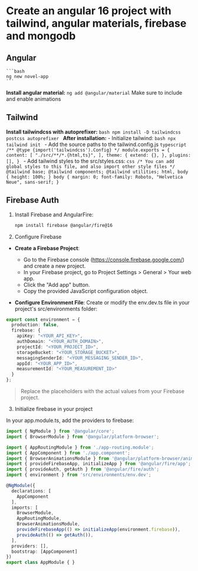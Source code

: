 # Create an angular 16 project with tailwind, angular materials, firebase and mongodb

## Angular
    ```bash
    ng new novel-app
    ```
**Install angular material:**
    ```
    ng add @angular/material
    ```
    Make sure to include and enable animations
## Tailwind
**Install tailwindcss with autoprefixer:**
    ```bash
    npm install -D tailwindcss postcss autoprefixer
    ```
**After installation:**
    - Initialize tailwind:
    ```bash
    npx tailwind init
    ```
    - Add the source paths to the tailwind.config.js
    ```typescript
        /** @type {import('tailwindcss').Config} */
        module.exports = {
        content: [
            "./src/**/*.{html,ts}",
        ],
        theme: {
            extend: {},
        },
        plugins: [],
        }
    ```
    - Add tailwind styles to the src/styles.css:
    ```css
    /* You can add global styles to this file, and also import other style files */
    @tailwind base;
    @tailwind components;
    @tailwind utilities;
    html, body { height: 100%; }
    body { margin: 0; font-family: Roboto, "Helvetica Neue", sans-serif; }
    ```
## Firebase Auth
1. Install Firebase and AngularFire:

    ```bash
    npm install firebase @angular/fire@16
    ```
2. Configure Firebase

- **Create a Firebase Project**:
    - Go to the Firebase console (https://console.firebase.google.com/) and create a new project.   
    - In your Firebase project, go to Project Settings > General > Your web app.
    - Click the "Add app" button.
    - Copy the provided JavaScript configuration object.

- **Configure Environment File**:
Create or modify the env.dev.ts file in your project's src/environments folder:

```typescript
export const environment = {
  production: false,
  firebase: {
    apiKey: "<YOUR_API_KEY>",
    authDomain: "<YOUR_AUTH_DOMAIN>",
    projectId: "<YOUR_PROJECT_ID>",
    storageBucket: "<YOUR_STORAGE_BUCKET>",
    messagingSenderId: "<YOUR_MESSAGING_SENDER_ID>",
    appId: "<YOUR_APP_ID>",
    measurementId: "<YOUR_MEASUREMENT_ID>" 
  }
};
```
> Replace the placeholders with the actual values from your Firebase project.
3. Initialize firebase in your project

In your app.module.ts, add the providers to firebase:
```typescript
import { NgModule } from '@angular/core';
import { BrowserModule } from '@angular/platform-browser';

import { AppRoutingModule } from './app-routing.module';
import { AppComponent } from './app.component';
import { BrowserAnimationsModule } from '@angular/platform-browser/animations';
import { provideFirebaseApp, initializeApp } from '@angular/fire/app';
import { provideAuth, getAuth } from '@angular/fire/auth';
import { environment } from 'src/environments/env.dev';

@NgModule({
  declarations: [
    AppComponent
  ],
  imports: [
    BrowserModule,
    AppRoutingModule,
    BrowserAnimationsModule,
    provideFirebaseApp(() => initializeApp(environment.firebase)),
    provideAuth(() => getAuth()),
  ],
  providers: [],
  bootstrap: [AppComponent]
})
export class AppModule { }
```